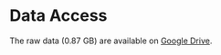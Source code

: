 # Data Access
The raw data (0.87 GB) are available on [Google Drive](https://drive.google.com/file/d/16M8g9mxKma6VSBitxDz5wCtd0aifdgi_/view?usp=sharing).
